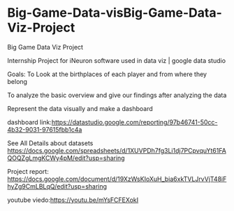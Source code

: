 # Big-Game-Data-visBig-Game-Data-Viz-Project
Big Game Data Viz Project 

Internship Project for iNeuron 
software used in data viz | google data studio

Goals:
To Look at the birthplaces of each player and from where they belong

To analyze the basic overview and give our findings after analyzing the data

Represent the data visually and make a dashboard 

dashboard link:https://datastudio.google.com/reporting/97b46741-50cc-4b32-9031-97615fbb1c4a

See All Details about datasets
https://docs.google.com/spreadsheets/d/1XUVPDh7fg3Li1dj7PCpvquYt61FAQOQZgLmgKCWy4pM/edit?usp=sharing


Project report:
https://docs.google.com/document/d/19XzWsKIoXuH_bia6xkTVLJrvVjT48iFhyZg9CmLBLqQ/edit?usp=sharing

youtube viedo:https://youtu.be/mYsFCFEXokI

